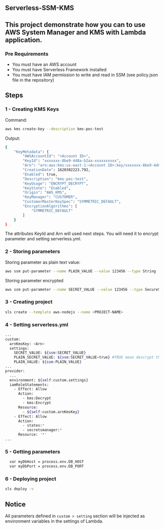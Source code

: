 ## Serverless-SSM-KMS
This project demonstrate how you can to use AWS System Manager and KMS with Lambda application.
--


### Pre Requirements
- You must have an AWS account
- You must have Serverless Framework installed
- You must have IAM permission to write and read in SSM (see policy.json file in the repository)


## Steps
### 1 - Creating KMS Keys
Command:
```bash
aws kms create-key --description kms-poc-test
```
Output:
```bash
{
    "KeyMetadata": {
        "AWSAccountId": "<Account ID>",
        "KeyId": "xxxxxxx-8be9-448a-b2aa-xxxxxxxxxx",
        "Arn": "arn:aws:kms:us-east-1:<Account ID>:key/xxxxxxx-8be9-448a-b2aa-xxxxxxxxxx",
        "CreationDate": 1620302223.792,
        "Enabled": true,
        "Description": "kms-poc-test",
        "KeyUsage": "ENCRYPT_DECRYPT",
        "KeyState": "Enabled",
        "Origin": "AWS_KMS",
        "KeyManager": "CUSTOMER",
        "CustomerMasterKeySpec": "SYMMETRIC_DEFAULT",
        "EncryptionAlgorithms": [
            "SYMMETRIC_DEFAULT"
        ]
    }
}
```
The attributes KeyId and Arn will used next steps. You will need it to encrypt parameter and setting serverless.yml.

### 2 - Storing parameters
Storing parameter as plain text value:
```bash
aws ssm put-parameter --name PLAIN_VALUE --value 123456 --type String
```
Storing parameter encrypted 
```bash
aws ssm put-parameter --name SECRET_VALUE --value 123456 --type SecureString  --key-id <KeyId>
```
### 3 - Creating project
```bash
sls create --template aws-nodejs --name <PROJECT-NAME>
```
### 4 - Setting serverless.yml
```bash
...
custom:
  arnKmsKey: <Arn>
  settings:
    SECRET_VALUE: ${ssm:SECRET_VALUE}
    PLAIN_SECRET_VALUE: ${ssm:SECRET_VALUE~true} #TRUE mean descrypt the value
    PLAIN_VALUE: ${ssm:PLAIN_VALUE}
...    
provider:
  ...
  environment: ${self:custom.settings}
  iamRoleStatements:
    - Effect: Allow
      Action:
        - kms:Decrypt
        - kms:Encrypt
      Resource:
        - ${self:custom.arnKmsKey}  
    - Effect: Allow
      Action:
        - states:*
        - secretsmanager:*        
      Resource: '*'  
...
```  
### 5 - Getting parameters
```bash
  var myDbHost = process.env.DB_HOST
  var myDbPort = process.env.DB_PORT
```

### 6 - Deploying project
```bash
sls deploy -v
```

## Notice
All parameters defined in ```custom > setting``` section will be injected as environment variables in the settings of Lambda. 
